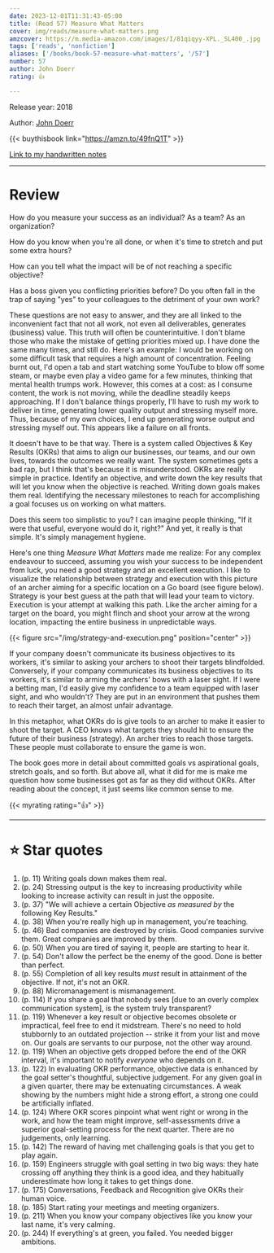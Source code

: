 ```yaml
---
date: 2023-12-01T11:31:43-05:00
title: (Read 57) Measure What Matters
cover: img/reads/measure-what-matters.png
amzcover: https://m.media-amazon.com/images/I/81qiqyy-XPL._SL400_.jpg
tags: ['reads', 'nonfiction']
aliases: ['/books/book-57-measure-what-matters', '/57']
number: 57
author: John Doerr
rating: 👍

---
```


Release year: 2018

Author: [John Doerr](https://www.linkedin.com/in/john-doerr-03248211/)

{{< buythisbook link="https://amzn.to/49fnQ1T" >}}

[Link to my handwritten notes](https://drive.google.com/file/d/1GBLbKmQe3314lp7jrzzNX2zc1aS3shNu/view?usp=sharing)

---

# Review

How do you measure your success as an individual? As a team? As an
organization?

How do you know when you're all done, or when it's time to stretch
and put some extra hours?

How can you tell what the impact will be of not reaching a specific
objective?

Has a boss given you conflicting priorities before? Do you often fall
in the trap of saying "yes" to your colleagues to the detriment of
your own work?

These questions are not easy to answer, and they are all linked to the inconvenient fact that not all work, not even all deliverables, generates (business) value.
This truth will often be counterintuitive. I don't blame those who
make the mistake of getting priorities mixed up. I
have done the same many times, and still do. Here's an example: I
would be working on some difficult task that requires a high amount
of concentration. Feeling burnt out, I'd open a tab and start
watching some YouTube to blow off some steam, or maybe even play a
video game for a few minutes, thinking that mental health trumps work. However, this comes at a
cost: as I consume content, the work is not moving, while the
deadline steadily keeps approaching. If I don't balance things
properly, I'll have to rush my work to deliver in time, generating
lower quality output and stressing myself more. Thus, because of my
own choices, I end up generating worse output and stressing myself
out. This appears like a failure on all fronts.

It doesn't have to be that way. There is a system called Objectives &
Key Results (OKRs) that aims to align our businesses, our teams, and
our own lives, towards the outcomes we really want. The system
sometimes gets a
bad rap, but I think that's because it is misunderstood. OKRs are
really simple in practice. Identify an objective, and write down the
key results that will let you know when the objective is reached.
Writing down goals makes them real. Identifying the necessary
milestones to reach for accomplishing a goal focuses us on working on
what matters.

Does this seem too simplistic to you? I can imagine people thinking,
"If it were that useful, everyone would do it, right?" And yet, it
really is that simple. It's simply management hygiene.

Here's one thing *Measure What Matters* made me realize: For any
complex endeavour to succeed, assuming you wish your success to be
independent from luck, you need a good strategy and an excellent
execution. I like to visualize the relationship between strategy and
execution with this picture of an archer aiming for a specific
location on a Go board (see figure below). Strategy is your best
guess at the path that will lead your team to victory. Execution is
your attempt at walking this path. Like the archer aiming for a
target on the board, you might flinch and shoot your arrow at the
wrong location, impacting the entire business in unpredictable ways.

{{< figure src="/img/strategy-and-execution.png" position="center" >}}

If your company doesn't communicate its business objectives to its
workers, it's similar to asking your archers to shoot their targets
blindfolded. Conversely, if your company communicates its business
objectives to its workers, it's similar to arming the archers' bows
with a laser sight. If I were a betting man, I'd easily give my
confidence to a team equipped with laser sight, and who wouldn't?
They are put in an environment that pushes them to reach their
target, an almost unfair advantage.

In this metaphor, what OKRs do is give tools to an archer to make it
easier to shoot the target. A CEO knows what targets they should hit
to ensure the future of their business (strategy). An archer tries to
reach those targets. These people must collaborate to ensure the game
is won.

The book goes more in detail about committed goals vs aspirational
goals, stretch goals, and so forth. But above all, what it did for me
is make me question how some businesses got as far as they did
without OKRs. After reading about the concept, it just seems like
common sense to me.

{{< myrating rating="👍" >}}

---

# :star: Star quotes

1. (p. 11) Writing goals down makes them real.
1. (p. 24) Stressing output is the key to increasing productivity while
   looking to increase activity can result in just the opposite.
1. (p. 37) "We will achieve a certain Objective _as measured by_ the
   following Key Results."
1. (p. 38) When you're really high up in management, you're teaching.
1. (p. 46) Bad companies are destroyed by crisis. Good companies survive
   them. Great companies are improved by them.
1. (p. 50) When you are tired of saying it, people are starting to hear
   it.
1. (p. 54) Don't allow the perfect be the enemy of the good. Done is
   better than perfect.
1. (p. 55) Completion of all key results _must_ result in attainment of
   the objective. If not, it's not an OKR.
1. (p. 88) Micromanagement is mismanagement.
1. (p. 114) If you share a goal that nobody sees [due to an overly
   complex communication system], is the system truly transparent?
1. (p. 119) Whenever a key result or objective becomes obsolete or
   impractical, feel free to end it midstream. There's no need to hold
   stubbornly to an outdated projection -- strike it from your list and
   move on. Our goals are servants to our purpose, not the other way
   around.
1. (p. 119) When an objective gets dropped before the end of the OKR
   interval, it's important to notify *everyone* who depends on it.
1. (p. 122) In evaluating OKR performance, objective data is enhanced by
   the goal setter's thoughtful, subjective judgement. For any given
   goal in a given quarter, there may be extenuating circumstances. A
   weak showing by the numbers might hide a strong effort, a strong one
   could be artificially inflated.
1. (p. 124) Where OKR scores pinpoint what went right or wrong in the
   work, and how the team might improve, self-assessments drive a
   superior goal-setting process for the next quarter. There are no
   judgements, only learning.
1. (p. 142) The reward of having met challenging goals is that you get
   to play again.
1. (p. 159) Engineers struggle with goal setting in two big ways: they
   hate crossing off anything they think is a good idea, and they
   habitually underestimate how long it takes to get things done.
1. (p. 175) Conversations, Feedback and Recognition give OKRs their
   human voice.
1. (p. 185) Start rating your meetings and meeting organizers.
1. (p. 211) When you know your company objectives like you know your
   last name, it's very calming.
1. (p. 244) If everything's at green, you failed. You needed bigger
   ambitions.
